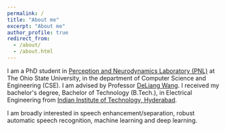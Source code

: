 ```yaml
---
permalink: /
title: "About me"
excerpt: "About me"
author_profile: true
redirect_from: 
  - /about/
  - /about.html
---
```

I am a PhD student in [Perception and Neurodynamics Laboratory (PNL)](http://web.cse.ohio-state.edu/pnl/) at The Ohio State University, in the department of Computer Science and Engineering (CSE). I am advised by Professor [DeLiang Wang](http://web.cse.ohio-state.edu/~wang.77/). I received my bachelor's degree, Bachelor of Technology (B.Tech.), in Electrical Engineering from [Indian Institute of Technology, Hyderabad](http://www.iith.ac.in/).

 
I am broadly interested in speech enhancement/separation, robust automatic speech recognition, machine learning and deep learning. 
